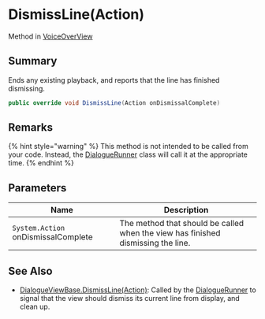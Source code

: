 # DismissLine(Action)

Method in [VoiceOverView](./)

## Summary

Ends any existing playback, and reports that the line has finished dismissing.

```csharp
public override void DismissLine(Action onDismissalComplete)
```

## Remarks

{% hint style="warning" %}
This method is not intended to be called from your code. Instead, the [DialogueRunner](../yarn.unity.dialoguerunner/) class will call it at the appropriate time.
{% endhint %}

## Parameters

| Name                                | Description                                                                      |
| ----------------------------------- | -------------------------------------------------------------------------------- |
| `System.Action` onDismissalComplete | The method that should be called when the view has finished dismissing the line. |

## See Also

* [DialogueViewBase.DismissLine(Action)](../yarn.unity.dialogueviewbase/yarn.unity.dialogueviewbase.dismissline.md): Called by the [DialogueRunner](../yarn.unity.dialoguerunner/) to signal that the view should dismiss its current line from display, and clean up.
